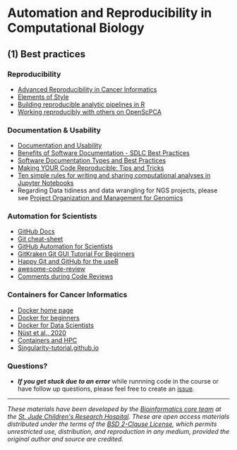 # Automation and Reproducibility in Computational Biology

## (1) Best practices

### Reproducibility
* [Advanced Reproducibility in Cancer Informatics](https://jhudatascience.org/Adv_Reproducibility_in_Cancer_Informatics/index.html)
* [Elements of Style](https://github.com/NIH-NICHD/Kids-First-Elements-of-Style-Workflow-Creation-Maintenance)
* [Building reproducible analytic pipelines in R](https://raps-with-r.dev/)
* [Working reproducibly with others on OpenScPCA](https://www.ccdatalab.org/blog/working-reproducibly-with-others-on-openscpca)


### Documentation & Usability
* [Documentation and Usability](https://jhudatascience.org/Documentation_and_Usability/)
* [Benefits of Software Documentation - SDLC Best Practices](https://systemsplusgroup.blogspot.com/2014/05/benefits-of-software-documentation-sdlc.html)
* [Software Documentation Types and Best Practices](https://blog.prototypr.io/software-documentation-types-and-best-practices-1726ca595c7f?gi=4292656bf16a)
* [Making YOUR Code Reproducible: Tips and Tricks](https://methodsblog.com/2017/12/06/making-your-code-reproducible/)
* [Ten simple rules for writing and sharing computational analyses in Jupyter Notebooks](https://journals.plos.org/ploscompbiol/article?id=10.1371/journal.pcbi.1007007)
* Regarding Data tidiness and data wrangling for NGS projects, please see [Project Organization and Management for Genomics](https://datacarpentry.org/organization-genomics/)


### Automation for Scientists
* [GitHub Docs](https://docs.github.com/en)
* [Git cheat-sheet](https://www.geeksforgeeks.org/git-cheat-sheet/)
* [GitHub Automation for Scientists](https://hutchdatascience.org/GitHub_Automation_for_Scientists/introduction.html)
* [GitKraken Git GUI Tutorial For Beginners](https://www.youtube.com/watch?v=ub9GfRziCtU&ab_channel=GitKraken)
* [Happy Git and GitHub for the useR](https://happygitwithr.com/)
* [awesome-code-review](https://github.com/joho/awesome-code-review#articles)
* [Comments during Code Reviews](https://medium.com/@otarutunde/comments-during-code-reviews-2cb7791e1ac7)


### Containers for Cancer Informatics
* [Docker home page](https://docs.docker.com/)
* [Docker for beginners](https://docker-curriculum.com/)
* [Docker for Data Scientists](https://towardsdatascience.com/docker-for-data-scientists-5732501f0ba4)
* [Nüst et al., 2020](https://journals.plos.org/ploscompbiol/article?id=10.1371/journal.pcbi.1008316)
* [Containers and HPC](https://hpc.auburn.edu/hpc/docs/hpcdocs/build/html/easley/containers.html#:~:text=%C2%B6,performance%20computing%20(HPC)%20environments/)
* [Singularity-tutorial.github.io](https://singularity-tutorial.github.io/03-building/)


### Questions?
* ***If you get stuck due to an error*** while runnning code in the course or have follow up questions, please feel free to create an [issue](https://github.com/stjudeDNBBinfCore/Trainings/issues).


---

*These materials have been developed by the [Bioinformatics core team](https://www.stjude.org/research/departments/developmental-neurobiology/shared-resources/bioinformatic-core.html) at the [St. Jude Children's Research Hospital](https://www.stjude.org/). These are open access materials distributed under the terms of the [BSD 2-Clause License](https://opensource.org/license/bsd-2-clause), which permits unrestricted use, distribution, and reproduction in any medium, provided the original author and source are credited.*


